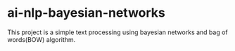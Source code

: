 # ai-nlp-bayesian-networks

This project is a simple text processing using bayesian networks and bag of words(BOW) algorithm.
